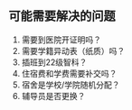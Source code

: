 ## 可能需要解决的问题

1. 需要到医院开证明吗？
2. 需要学籍异动表（纸质）吗？
3. 插班到22级智科？
4. 住宿费和学费需要补交吗？
5. 宿舍是学校/学院随机分配？
6. 辅导员是否更换？
